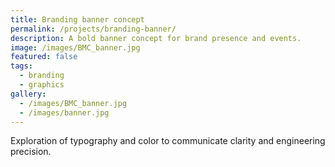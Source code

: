 ```yaml
---
title: Branding banner concept
permalink: /projects/branding-banner/
description: A bold banner concept for brand presence and events.
image: /images/BMC_banner.jpg
featured: false
tags:
  - branding
  - graphics
gallery:
  - /images/BMC_banner.jpg
  - /images/banner.jpg
---
```


<p>Exploration of typography and color to communicate clarity and engineering precision.</p>
